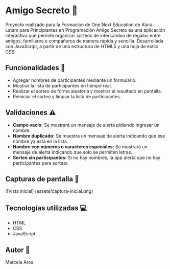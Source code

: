 # Amigo Secreto 🎉
Proyecto realizado para la Formación de One Next Education de Alura Latam para Principiantes en Programación
Amigo Secreto es una aplicación interactiva que permite organizar sorteos de intercambio de regalos entre amigos, familiares o compañeros de manera rápida y sencilla. Desarrollada con JavaScript, a partir de una estructura de HTML5 y una hoja de estilo CSS.

## Funcionalidades 🔗
- Agregar nombres de participantes mediante un formulario.
- Mostrar la lista de participantes en tiempo real.
- Realizar el sorteo de forma aleatoria y mostrar el resultado en pantalla.
- Reiniciar el sorteo y limpiar la lista de participantes.

## Validaciones ⚠️
- **Campo vacío:** Se mostrará un mensaje de alerta pidiendo ingresar un nombre.
- **Nombre duplicado:** Se muestra un mensaje de alerta indicando que ese nombre ya está en la lista.
- **Nombre con números o caracteres especiales:** Se mostrará un mensaje de alerta indicando que solo se permiten letras.
- **Sorteo sin participantes:** Si no hay nombres, la app alerta que no hay participantes para sortear.

##  Capturas de pantalla 📸
![Vista inicial] (assets/captura-inicial.png)

## Tecnologías utilizadas 💻
- HTML
- CSS
- JavaScript

## Autor 📄 
Marcela Aros
